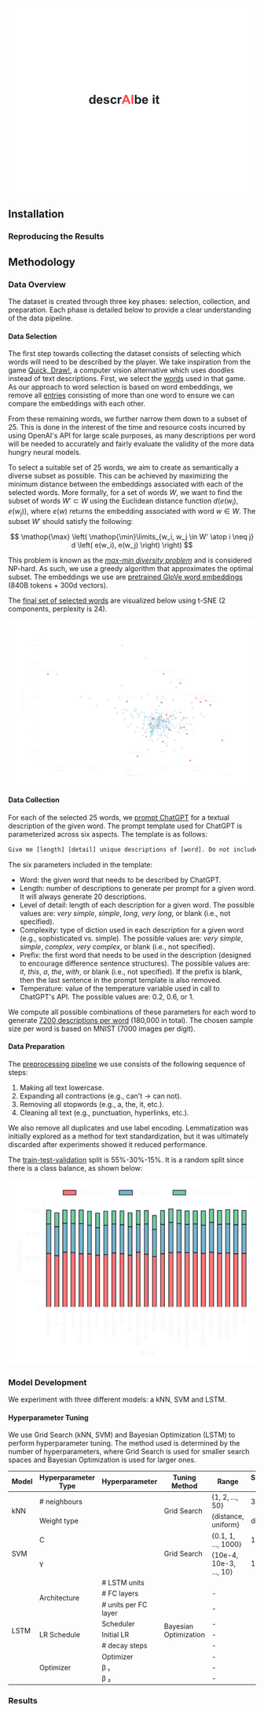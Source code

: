 <div align="center">
<picture>
    <source media="(prefers-color-scheme: dark)" srcset="./data/resources/descraibe-it-header-dark.png">
    <img alt="" src="./data/resources/descraibe-it-header-light.png" />
</picture>
</div>

## Installation

### Reproducing the Results


## Methodology

### Data Overview
The dataset is created through three key phases: selection, collection, and preparation. Each phase is detailed below 
to provide a clear understanding of the data pipeline.

#### Data Selection
The first step towards collecting the dataset consists of selecting which words will 
need to be described by the player. We take inspiration from the game [Quick, Draw!](https://quickdraw.withgoogle.com/), 
a computer vision alternative which uses doodles instead of text descriptions. 
First, we select the [words](https://github.com/googlecreativelab/quickdraw-dataset/blob/master/categories.txt) used in that game.
As our approach to word selection is based on word embeddings, we remove all [entries](./data/saved/categories_289.txt) consisting of more than one word to ensure we can compare
the embeddings with each other.

From these remaining words, we further narrow them down to a subset of 25. This is done in the interest of 
the time and resource costs incurred by using OpenAI's API for large scale purposes, as many descriptions per word will be 
needed to accurately and fairly evaluate the validity of the more data hungry neural models. 

To select a suitable set of 25 words, we aim to create as semantically a diverse subset as possible.
This can be achieved by maximizing the minimum distance between the embeddings associated with each of the selected words.
More formally, for a set of words $W$, we want to find the subset of words $W' \subset W$ using the Euclidean
distance function $d(e(w_i), e(w_j))$, where $e(w)$ returns the embedding associated with word $w \in W$.
The subset $W'$ should satisfy the following:

$$
\mathop{\max} \left( \mathop{\min}\limits_{w_i, w_j \in W' \atop i \neq j} d \left( e(w_i), e(w_j) \right) \right)
$$

This problem is known as the [<em>max-min diversity problem</em>](https://citeseerx.ist.psu.edu/document?repid=rep1&type=pdf&doi=51f97d822ec695f5700ac353bfff285bd44ef0e7) and is considered NP-hard. 
As such, we use a greedy algorithm that approximates the optimal subset. The embeddings we use are [pretrained GloVe word embeddings](https://nlp.stanford.edu/projects/glove/) (840B tokens + 300d vectors).

The [final set of selected words](./data/saved/categories_25.txt) are visualized below using t-SNE (2 components, perplexity is 24). 

![word_selection_plot](./data/resources/word_selection_plot_dark.png)


#### Data Collection
For each of the selected 25 words, we [prompt ChatGPT](./data/PromptManager.py) for a textual description of the given word. The prompt template used for ChatGPT is parameterized across six aspects. The template is as follows:

```diff
Give me [length] [detail] unique descriptions of [word]. Do not include the word [word] or any of its variations in your response. Use [complexity] language in your response. Start all your responses with [prefix].
```

The six parameters included in the template:
- Word: the given word that needs to be described by ChatGPT.
- Length: number of descriptions to generate per prompt for a given word. It will always generate 20 descriptions.
- Level of detail: length of each description for a given word. The possible values are: <em>very simple</em>, <em>simple</em>, <em>long</em>, <em>very long</em>, or blank (i.e., not specified).
- Complexity: type of diction used in each description for a given word (e.g., sophisticated vs. simple). The possible values are: <em>very simple</em>, <em>simple</em>, <em>complex</em>, <em>very complex</em>, or blank (i.e., not specified).
- Prefix: the first word that needs to be used in the description (designed to encourage difference sentence structures). The possible values are: <em>it</em>, <em>this</em>, <em>a</em>, <em>the</em>, <em>with</em>, or blank (i.e., not specified). If the prefix is blank, then the last sentence in the prompt template is also removed.
- Temperature: value of the temperature variable used in call to ChatGPT's API. The possible values are: 0.2, 0.6, or 1.

We compute all possible combinations of these parameters for each word to generate [7200 descriptions per word](./data/saved/raw_descriptions.csv) (180,000 in total). 
The chosen sample size per word is based on MNIST (7000 images per digit).


#### Data Preparation
The [preprocessing pipeline](./data/PreprocessingPipeline.py) we use consists of the following sequence of steps:
1. Making all text lowercase.
2. Expanding all contractions (e.g., can't &rarr; can not).
3. Removing all stopwords (e.g., a, the, it, etc.).
4. Cleaning all text (e.g., punctuation, hyperlinks, etc.).

We also remove all duplicates and use label encoding. Lemmatization was initially explored as a method for text standardization, but it 
was ultimately discarded after experiments showed it reduced performance.

The [train-test-validation](./data/splits) split is 55%-30%-15%. It is a random split since there is a class balance, as shown below:

<p align="center">
  <img src="./data/resources/class_balance_chart_dark.png" />
</p>


### Model Development
We experiment with three different models: a kNN, SVM and LSTM.

#### Hyperparameter Tuning

We use Grid Search (kNN, SVM) and Bayesian Optimization (LSTM) to perform hyperparameter tuning.
The method used is determined by the number of hyperparameters, where Grid Search
is used for smaller search spaces and Bayesian Optimization is used for larger ones.


<table>
    <thead>
        <tr>
            <th>Model</th>
            <th>Hyperparameter Type</th>
            <th>Hyperparameter</th>
            <th><span>Tuning</span>
Method<span></span></th>
            <th>Range</th>
            <th>Selected value</th>
        </tr>
    </thead>
    <tbody>
        <tr>
            <td rowspan=2>kNN</td>
            <td colspan="2"># neighbours</td>
            <td rowspan="2">Grid Search</td>
            <td>{1, 2, ..., 50}</td>
            <td>35</td>
        </tr>
        <tr>
            <td colspan="2">Weight type</td>
            <td>{distance, uniform}</td>
            <td>distance</td>
        </tr>
        <tr>
            <td rowspan=2>SVM</td>
            <td colspan="2">C</td>
            <td rowspan="2">Grid Search</td>
            <td>{0.1, 1, ..., 1000}</td>
            <td>10</td>
        </tr>
        <tr>
            <td colspan="2">γ</td>
            <td>{10e-4, 10e-3, ..., 10}</td>
            <td>1</td>
        </tr>
        <tr>
            <td rowspan=9>LSTM</td>
            <td rowspan=3>Architecture</td>
            <td># LSTM units</td>
            <td rowspan="9">Bayesian Optimization</td>
        </tr>
        <tr>
            <td># FC layers</td>
            <td>-</td>
        </tr>
        <tr>
            <td># units per FC layer</td>
            <td>-</td>
        </tr>
        <tr>
            <td rowspan=3>LR Schedule</td>
            <td>Scheduler</td>
            <td>-</td>
        </tr>
        <tr>
            <td>Initial LR</td>
            <td>-</td>
        </tr>
        <tr>
            <td># decay steps</td>
            <td>-</td>
        </tr>
        <tr>
            <td rowspan=3>Optimizer</td>
            <td>Optimizer</td>
            <td>-</td>
        </tr>
        <tr>
            <td>β ₁</td>
            <td>-</td>
        </tr>
        <tr>
            <td>β ₂</td>
            <td>-</td>
        </tr>
    </tbody>
</table>

### Results